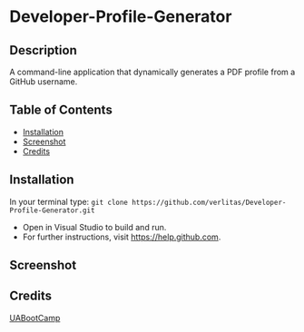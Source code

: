 # Developer-Profile-Generator

## Description
A command-line application that dynamically generates a PDF profile from a GitHub username.

## Table of Contents
* [Installation](#installation)
* [Screenshot](#screenshot)
* [Credits](#credits)

## Installation
In your terminal type:
```git clone https://github.com/verlitas/Developer-Profile-Generator.git```
* Open in Visual Studio to build and run.
* For further instructions, visit https://help.github.com.

## Screenshot

## Credits
[UABootCamp](https://bootcamp.ce.arizona.edu/coding/)
